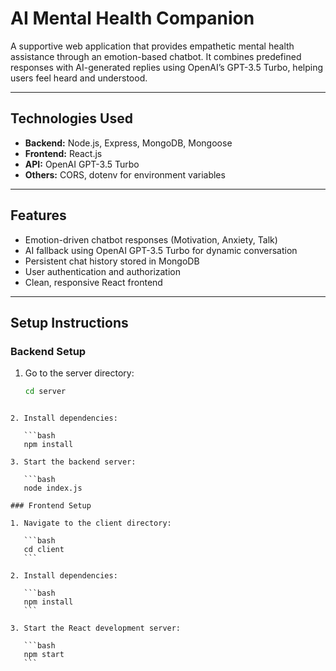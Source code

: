 
# AI Mental Health Companion

A supportive web application that provides empathetic mental health assistance through an emotion-based chatbot. It combines predefined responses with AI-generated replies using OpenAI’s GPT-3.5 Turbo, helping users feel heard and understood.

---

## Technologies Used

- **Backend:** Node.js, Express, MongoDB, Mongoose  
- **Frontend:** React.js  
- **API:** OpenAI GPT-3.5 Turbo  
- **Others:** CORS, dotenv for environment variables

---

## Features

- Emotion-driven chatbot responses (Motivation, Anxiety, Talk)  
- AI fallback using OpenAI GPT-3.5 Turbo for dynamic conversation  
- Persistent chat history stored in MongoDB  
- User authentication and authorization  
- Clean, responsive React frontend  

---

## Setup Instructions

### Backend Setup

1. Go to the server directory:
   ```bash
   cd server
````

2. Install dependencies:

   ```bash
   npm install

3. Start the backend server:

   ```bash
   node index.js

### Frontend Setup

1. Navigate to the client directory:

   ```bash
   cd client
   ```

2. Install dependencies:

   ```bash
   npm install
   ```

3. Start the React development server:

   ```bash
   npm start
   ```


